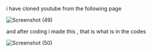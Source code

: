 i have cloned youtube from the following page

![Screenshot (49)](https://github.com/user-attachments/assets/f41357d9-18af-47ed-9460-75272113b92c)

and after coding i made this , that is what is in the codes 

![Screenshot (50)](https://github.com/user-attachments/assets/f4556d18-a2c9-4fbf-b2b6-768922932943)
